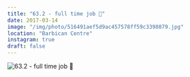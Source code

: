 ```yaml
---
title: "63.2 - full time job 🌊"
date: 2017-03-14
image: "/img/photo/516491aef5d9ac457578ff59c3398079.jpg"
location: "Barbican Centre"
instagram: true
draft: false
---
```


![63.2 - full time job 🌊](/img/photo/516491aef5d9ac457578ff59c3398079.jpg)
